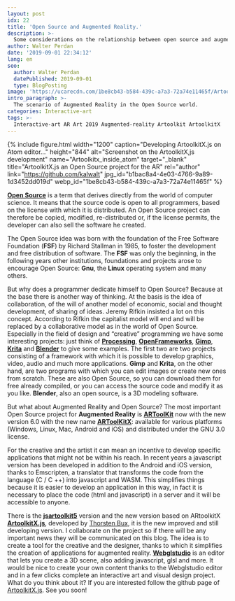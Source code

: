 ```yaml
---
layout: post
idx: 22
title: 'Open Source and Augmented Reality.'
description: >-
  Some considerations on the relationship between open source and augmented reality: The open source philosophy, and what open source resources exist for a creative in the field of augmented reality and interactive art.
author: Walter Perdan
date: '2019-09-01 22:34:12'
lang: en
seo:
  author: Walter Perdan
  datePublished: 2019-09-01
  type: BlogPosting
image: 'https://ucarecdn.com/1be8cb43-b584-439c-a7a3-72a74e11465f/Artoolkitx_inside_atom.webp'
intro_paragraph: >-
  The scenario of Augmented Reality in the Open Source world.
categories: Interactive-art
tags: >-
  Interactive-art AR Art 2019 Augmented-reality Artoolkit ArtoolkitX
---
```


{% include figure.html width="1200" caption="Developing ArtoolkitX.js on Atom editor..." height="844" alt="Screenshot on the ArtoolkitX,js development" name="Artoolkitx_inside_atom" target="_blank" title="ArtoolkitX.js an Open Source project for the AR" rel="author" link="https://github.com/kalwalt" jpg_id="b1bac8a4-4e03-4766-9a89-1d3452dd019d" webp_id="1be8cb43-b584-439c-a7a3-72a74e11465f" %}

[**Open Source**](https://en.wikipedia.org/wiki/Open_source) is a term that derives directly from the world of computer science. It means that the source code is open to all programmers, based on the license with which it is distributed. An Open Source project can therefore be copied, modified, re-distributed or, if the license permits, the developer can also sell the software he created.

The Open Source idea was born with the foundation of the Free Software Foundation (**FSF**) by Richard Stallman in 1985, to foster the development and free distribution of software. The **FSF** was only the beginning, in the following years other institutions, foundations and projects arose to encourage Open Source: **Gnu**, the **Linux** operating system and many others.

But why does a programmer dedicate himself to Open Source? Because at the base there is another way of thinking. At the basis is the idea of ​​collaboration, of the will of another model of economic, social and thought development, of sharing of ideas. Jeremy Rifkin insisted a lot on this concept. According to Rifkin the capitalist model will end and will be replaced by a collaborative model as in the world of Open Source. Especially in the field of design and “creative” programming we have some interesting projects: just think of [**Processing**](https://processing.org/), [**OpenFrameworks**](https://openframeworks.cc), [**Gimp**](https://www.gimp.org), [**Krita**](https://krita.org) and [**Blender**](https://www.blender.org) to give some examples. The first two are two projects consisting of a framework with which it is possible to develop graphics, video, audio and much more applications. **Gimp** and **Krita**, on the other hand, are two programs with which you can edit images or create new ones from scratch. These are also Open Source, so you can download them for free already compiled, or you can access the source code and modify it as you like. **Blender**, also an open source, is a 3D modeling software.

But what about Augmented Reality and Open Source? The most important Open Source project for **Augmented Reality** is [**ARToolKit**](https://en.wikipedia.org/wiki/ARToolKit) now with the new version 6.0 with the new name [**ARToolKitX**](https://www.artoolkitx.org/): available for various platforms (Windows, Linux, Mac, Android and iOS) and distributed under the GNU 3.0 license.

For the creative and the artist it can mean an incentive to develop specific applications that might not be within his reach. In recent years a javascript version has been developed in addition to the Android and iOS version, thanks to Emscripten, a translator that transforms the code from the language (C / C ++) into javascript and WASM. This simplifies things because it is easier to develop an application in this way, in fact it is necessary to place the code (html and javascript) in a server and it will be accessible to anyone.

There is the [**jsartoolkit5**](https://github.com/artoolkit/jsartoolkit5) version and the new version based on ARtoolkitX [**ArtoolkitX.js**](https://github.com/augmentmy-world/artoolkitX.js), developed by [Thorsten Bux](http://augmentmy.world/), it is the new improved and still developing version. I collaborate on the project so if there will be any important news they will be communicated on this blog. The idea is to create a tool for the creative and the designer, thanks to which it simplifies the creation of applications for augmented reality. [**Webglstudio**](https://webglstudio.org) is an editor that lets you create a 3D scene, also adding javascript, glsl and more. It would be nice to create your own content thanks to the Webglstudio editor and in a few clicks complete an interactive art and visual design project. What do you think about it? If you are interested follow the github page of [ArtoolkitX.js](https://github.com/augmentmy-world/artoolkitX.js). See you soon!
